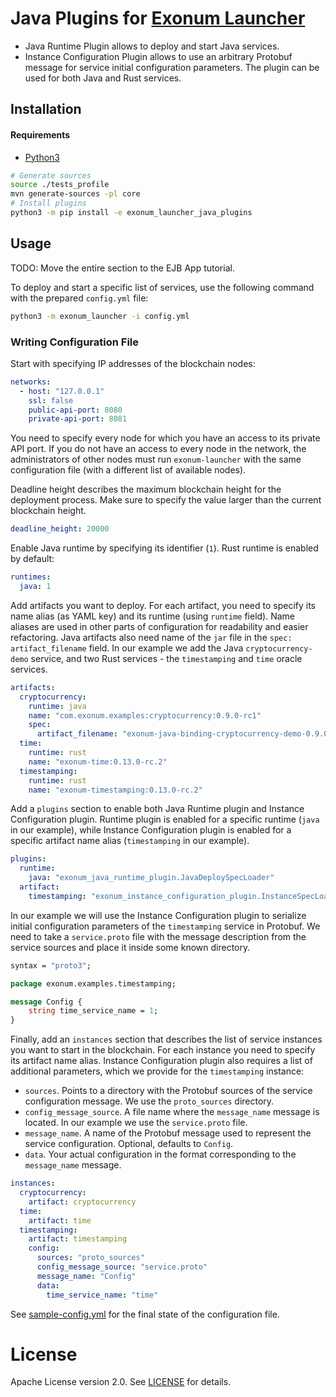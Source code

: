 # Java Plugins for [Exonum Launcher](https://github.com/exonum/exonum-launcher)

- Java Runtime Plugin allows to deploy and start Java services.
- Instance Configuration Plugin allows to use an arbitrary Protobuf message for service 
  initial configuration parameters. The plugin can be used for both Java and Rust services.

## Installation

#### Requirements

- [Python3](https://www.python.org/downloads/)

```bash
# Generate sources
source ./tests_profile
mvn generate-sources -pl core
# Install plugins
python3 -m pip install -e exonum_launcher_java_plugins
```

## Usage

TODO: Move the entire section to the EJB App tutorial.

To deploy and start a specific list of services, use the following command with the
prepared `config.yml` file:

```bash
python3 -m exonum_launcher -i config.yml
```

### Writing Configuration File

Start with specifying IP addresses of the blockchain nodes:

```yaml
networks:
  - host: "127.0.0.1"
    ssl: false
    public-api-port: 8080
    private-api-port: 8081
```

You need to specify every node for which you have an access to its private API port. If you
do not have an access to every node in the network, the administrators of other nodes must
run `exonum-launcher` with the same configuration file (with a different list of available nodes).

Deadline height describes the maximum blockchain height for the deployment process. Make sure to
specify the value larger than the current blockchain height.

```yaml
deadline_height: 20000
```

Enable Java runtime by specifying its identifier (`1`). Rust runtime is enabled by default:

```yaml
runtimes:
  java: 1
```

Add artifacts you want to deploy. For each artifact, you need to specify its name alias
(as YAML key) and its runtime (using `runtime` field). Name aliases are used in other parts
of configuration for readability and easier refactoring. Java artifacts also need name of the
`jar` file in the `spec: artifact_filename` field. In our example we add the Java
`cryptocurrency-demo` service, and two Rust services - the `timestamping` and `time` oracle services.

```yaml
artifacts:
  cryptocurrency:
    runtime: java
    name: "com.exonum.examples:cryptocurrency:0.9.0-rc1"
    spec:
      artifact_filename: "exonum-java-binding-cryptocurrency-demo-0.9.0-rc1-artifact.jar"
  time:
    runtime: rust
    name: "exonum-time:0.13.0-rc.2"
  timestamping:
    runtime: rust
    name: "exonum-timestamping:0.13.0-rc.2"
```

Add a `plugins` section to enable both Java Runtime plugin and Instance Configuration plugin.
Runtime plugin is enabled for a specific runtime (`java` in our example), while Instance
Configuration plugin is enabled for a specific artifact name alias (`timestamping` in our example).

```yaml
plugins:
  runtime:
    java: "exonum_java_runtime_plugin.JavaDeploySpecLoader"
  artifact:
    timestamping: "exonum_instance_configuration_plugin.InstanceSpecLoader"
```

In our example we will use the Instance Configuration plugin to serialize initial configuration parameters of
the `timestamping` service in Protobuf. We need to take a `service.proto` file with the message
description from the service sources and place it inside some known directory.

  ```proto
  syntax = "proto3";
  
  package exonum.examples.timestamping;
  
  message Config {
      string time_service_name = 1;
  }
  ```

Finally, add an `instances` section that describes the list of service instances you want to
start in the blockchain. For each instance you need to specify its artifact name alias.
Instance Configuration plugin also requires a list of additional parameters, which we
provide for the `timestamping` instance:

- `sources`. Points to a directory with the Protobuf sources of the service configuration 
message. We use the `proto_sources` directory.
- `config_message_source`. A file name where the `message_name` message 
is located. In our example we use the `service.proto` file.
- `message_name`. A name of the Protobuf message used to represent the service configuration.
  Optional, defaults to `Config`.
- `data`. Your actual configuration in the format corresponding to the `message_name` message.

```yaml
instances:
  cryptocurrency:
    artifact: cryptocurrency
  time:
    artifact: time
  timestamping:
    artifact: timestamping
    config:
      sources: "proto_sources"
      config_message_source: "service.proto"
      message_name: "Config"
      data:
        time_service_name: "time"
```

See [sample-config.yml](sample-config.yml) for the final state of the configuration file.

# License

Apache License version 2.0. See [LICENSE](LICENSE) for details.
